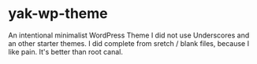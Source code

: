 # yak-wp-theme
An intentional minimalist WordPress Theme
I did not use Underscores and an other starter themes. I did complete from sretch / blank files, because I like pain. It's better than root canal.
